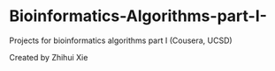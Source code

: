 Bioinformatics-Algorithms-part-I-
=================================

Projects for bioinformatics algorithms part I (Cousera, UCSD)

Created by Zhihui Xie
